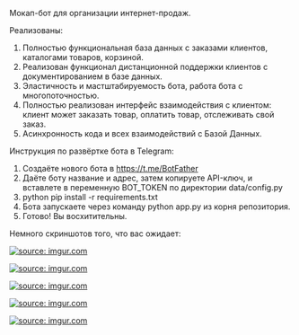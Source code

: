 Мокап-бот для организации интернет-продаж.

Реализованы:
1. Полностью функциональная база данных с заказами клиентов, каталогами товаров, корзиной.
2. Реализован функционал дистанционной поддержки клиентов с документированием в базе данных.
3. Эластичность и мастштабируемость бота, работа бота с многопоточностью.
4. Полностью реализован интерфейс взаимодействия с клиентом: клиент может заказать товар, оплатить товар, отслеживать свой заказ.
5. Асинхронность кода и всех взаимодействий с Базой Данных.


Инструкция по развёртке бота в Telegram:
1. Создаёте нового бота в https://t.me/BotFather
2. Даёте боту название и адрес, затем копируете API-ключ, и вставлете в переменную BOT_TOKEN по директории data/config.py
3. python pip install -r requirements.txt
4. Бота запускаете через команду python app.py из корня репозитория.
5. Готово! Вы восхитительны.

Немного скриншотов того, что вас ожидает:


<a href="https://imgur.com/ZO4hdL8"><img src="https://i.imgur.com/ZO4hdL8.png" title="source: imgur.com" /></a>

<a href="https://imgur.com/Uk3y6UZ"><img src="https://i.imgur.com/Uk3y6UZ.png" title="source: imgur.com" /></a>

<a href="https://imgur.com/ig7waje"><img src="https://i.imgur.com/ig7waje.png" title="source: imgur.com" /></a>

<a href="https://imgur.com/gyLV2YZ"><img src="https://i.imgur.com/gyLV2YZ.png" title="source: imgur.com" /></a>

<a href="https://imgur.com/GG9AUbA"><img src="https://i.imgur.com/GG9AUbA.png" title="source: imgur.com" /></a>
